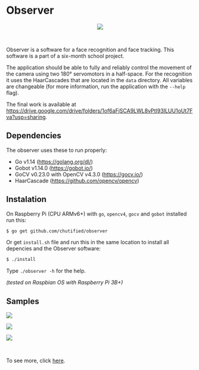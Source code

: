 # Observer

<p align="center">
  <img src="https://raw.githubusercontent.com/chutified/observer/master/img/00.jpg">
</p>
<br>

Observer is a software for a face recognition and face tracking. This software is a part of a six-month school project.

The application should be able to fully and reliably control the movement of the camera using two 180° servomotors in a half-space. For the recognition it uses the HaarCascades that are located in the `data` directory. All variables are changeable (for more information, run the application with the `--help` flag).

The final work is available at https://drive.google.com/drive/folders/1of6aFjSCA9LWL8vPtI93ILUU1oUt7Fva?usp=sharing.

## Dependencies

The observer uses these to run properly:
  * Go v1.14 (https://golang.org/dl/)
  * Gobot v1.14.0 (https://gobot.io/)
  * GoCV v0.23.0 with OpenCV v4.3.0 (https://gocv.io/)
  * HaarCascade (https://github.com/opencv/opencv)
  
## Instalation

On Raspberry Pi (CPU ARMv6+) with `go`, `opencv4`, `gocv` and `gobot` installed run this:

```bash
$ go get github.com/chutified/observer
```

Or get `install.sh` file and run this in the same location to install all depencies and the Observer software:

```bash
$ ./install
```

Type `./observer -h` for the help.

*(tested on Raspbian OS with Raspberry Pi 3B+)*

## Samples

<p align="left">
  <img src="https://raw.githubusercontent.com/chutified/observer/master/img/05.gif">
</p>

<p align="left">
  <img src="https://raw.githubusercontent.com/chutified/observer/master/img/04.gif">
</p>

<p align="left">
  <img src="https://raw.githubusercontent.com/chutified/observer/master/img/03.gif">
</p>
<br>

To see more, click <a href="https://drive.google.com/drive/folders/1of6aFjSCA9LWL8vPtI93ILUU1oUt7Fva?usp=sharing" target="_blank">here</a>.
